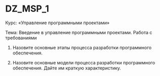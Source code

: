 # DZ_MSP_1

Курс: «Управление программными проектами»

 Тема: Введение в управление программными проектами. Работа с
требованиями


1. Назовите основные этапы процесса разработки программного
обеспечения.

2. Назовите основные модели процесса разработки программного
обеспечения. Дайте им краткую характеристику.
